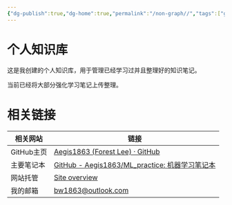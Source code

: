 ```yaml
---
{"dg-publish":true,"dg-home":true,"permalink":"/non-graph//","tags":["gardenEntry"],"dgPassFrontmatter":true}
---
```


# 个人知识库

这是我创建的个人知识库，用于管理已经学习过并且整理好的知识笔记。

当前已经将大部分强化学习笔记上传整理。

# 相关链接

| 相关网站    | 链接                                |
| ---------  | ------------------------------------- |
| GitHub主页 | [Aegis1863 (Forest Lee) · GitHub](https://github.com/Aegis1863)    |
| 主要笔记本  | [GitHub - Aegis1863/ML\_practice: 机器学习笔记本](https://github.com/Aegis1863/ML_practice) |
| 网站托管 | [Site overview](https://app.netlify.com/sites/bw666/overview) |
| 我的邮箱| bw1863@outlook.com |